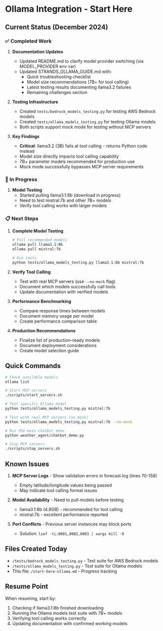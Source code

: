 # Ollama Integration - Start Here

## Current Status (December 2024)

### ✅ Completed Work

1. **Documentation Updates**
   - Updated README.md to clarify model provider switching (via MODEL_PROVIDER env var)
   - Updated STRANDS_OLLAMA_GUIDE.md with:
     - Quick troubleshooting checklist
     - Model size recommendations (7B+ for tool calling)
     - Latest testing results documenting llama3.2 failures
     - Remaining challenges section

2. **Testing Infrastructure**
   - Created `tests/bedrock_models_testing.py` for testing AWS Bedrock models
   - Created `tests/ollama_models_testing.py` for testing Ollama models
   - Both scripts support mock mode for testing without MCP servers

3. **Key Findings**
   - **Critical**: llama3.2 (3B) fails at tool calling - returns Python code instead
   - Model size directly impacts tool calling capability
   - 7B+ parameter models recommended for production use
   - Mock mode successfully bypasses MCP server requirements

### 🔄 In Progress

1. **Model Testing**
   - Started pulling llama3.1:8b (download in progress)
   - Need to test mistral:7b and other 7B+ models
   - Verify tool calling works with larger models

### 📋 Next Steps

1. **Complete Model Testing**
   ```bash
   # Pull recommended models
   ollama pull llama3.1:8b
   ollama pull mistral:7b
   
   # Run tests
   python tests/ollama_models_testing.py llama3.1:8b mistral:7b
   ```

2. **Verify Tool Calling**
   - Test with real MCP servers (use `--no-mock` flag)
   - Document which models successfully call tools
   - Update documentation with verified models

3. **Performance Benchmarking**
   - Compare response times between models
   - Document memory usage per model
   - Create performance comparison table

4. **Production Recommendations**
   - Finalize list of production-ready models
   - Document deployment considerations
   - Create model selection guide

## Quick Commands

```bash
# Check available models
ollama list

# Start MCP servers
./scripts/start_servers.sh

# Test specific Ollama model
python tests/ollama_models_testing.py mistral:7b

# Test with real MCP servers (no mock)
python tests/ollama_models_testing.py mistral:7b --no-mock

# Run the main chatbot demo
python weather_agent/chatbot_demo.py

# Stop MCP servers
./scripts/stop_servers.sh
```

## Known Issues

1. **MCP Server Logs** - Show validation errors in forecast.log (lines 70-158)
   - Empty latitude/longitude values being passed
   - May indicate tool calling format issues

2. **Model Availability** - Need to pull models before testing
   - llama3.1:8b (4.9GB) - recommended for tool calling
   - mistral:7b - excellent performance reported

3. **Port Conflicts** - Previous server instances may block ports
   - Solution: `lsof -ti:8081,8082,8083 | xargs kill -9`

## Files Created Today

- `/tests/bedrock_models_testing.py` - Test suite for AWS Bedrock models
- `/tests/ollama_models_testing.py` - Test suite for Ollama models
- This file: `/start-here-ollama.md` - Progress tracking

## Resume Point

When resuming, start by:
1. Checking if llama3.1:8b finished downloading
2. Running the Ollama models test suite with 7B+ models
3. Verifying tool calling works correctly
4. Updating documentation with confirmed working models